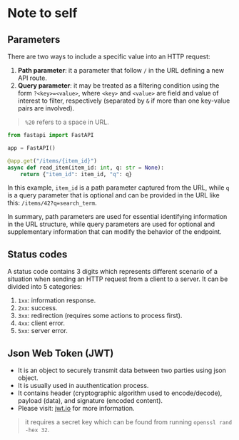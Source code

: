 # Note to self

## Parameters
There are two ways to include a specific value into an HTTP request:
1. **Path parameter**: it a parameter that follow `/` in the URL defining a new API route.
2. **Query parameter**: it may be treated as a filtering condition using the form `?<key>=<value>`, where `<key>` and `<value>` are field and value of interest to filter, respectively (separated by `&` if more than one key-value pairs are involved).

> `%20` refers to a space in URL.

```python
from fastapi import FastAPI

app = FastAPI()

@app.get("/items/{item_id}")
async def read_item(item_id: int, q: str = None):
    return {"item_id": item_id, "q": q}
```

In this example, `item_id` is a path parameter captured from the URL, while `q` is a query parameter that is optional and can be provided in the URL like this: `/items/42?q=search_term`.

In summary, path parameters are used for essential identifying information in the URL structure, while query parameters are used for optional and supplementary information that can modify the behavior of the endpoint.

## Status codes
A status code contains 3 digits which represents different scenario of a situation when sending an HTTP request from a client to a server. It can be divided into 5 categories:
1. `1xx`: information response.
2. `2xx`: success.
3. `3xx`: redirection (requires some actions to process first).
4. `4xx`: client error.
5. `5xx`: server error.

## Json Web Token (JWT)
* It is an object to securely transmit data between two parties using json object.
* It is usually used in auuthentication process.
* It contains header (cryptographic algorithm used to encode/decode), payload (data), and signature (encoded content).
* Please visit: [jwt.io](https://jwt.io) for more information.

> it requires a secret key which can be found from running `openssl rand -hex 32`.